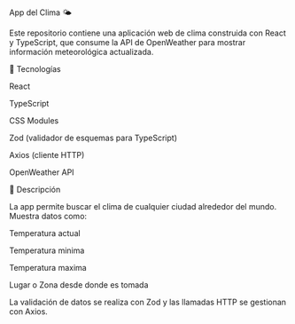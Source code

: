 App del Clima 🌤️

Este repositorio contiene una aplicación web de clima construida con React y TypeScript, que consume la API de OpenWeather para mostrar información meteorológica actualizada.

🚀 Tecnologías

React

TypeScript

CSS Modules

Zod (validador de esquemas para TypeScript)

Axios (cliente HTTP)

OpenWeather API

📖 Descripción

La app permite buscar el clima de cualquier ciudad alrededor del mundo. Muestra datos como:

Temperatura actual

Temperatura minima

Temperatura maxima

Lugar o Zona desde donde es tomada

La validación de datos se realiza con Zod y las llamadas HTTP se gestionan con Axios.